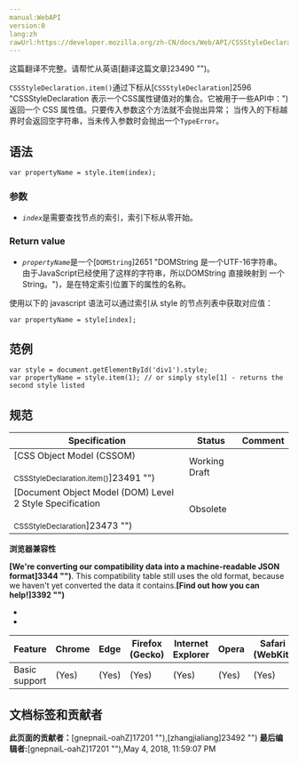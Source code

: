 ```yaml
---
manual:WebAPI
version:0
lang:zh
rawUrl:https://developer.mozilla.org/zh-CN/docs/Web/API/CSSStyleDeclaration/item
---
```




这篇翻译不完整。请帮忙从英语[翻译这篇文章]23490 "")。






`CSSStyleDeclaration.item()`通过下标从[`CSSStyleDeclaration`]2596 "CSSStyleDeclaration 表示一个CSS属性键值对的集合。它被用于一些API中：")返回一个 CSS 属性值。只要传入参数这个方法就不会抛出异常； 当传入的下标越界时会返回空字符串，当未传入参数时会抛出一个`TypeError`。


## 语法<a name="语法"></a>

```
var propertyName = style.item(index);

```

### 参数<a name="参数"></a>

* <em>`index`</em>是需要查找节点的索引，索引下标从零开始。

### Return value<a name="Return_value"></a>

* <em>`propertyName`</em>是一个[`DOMString`]2651 "DOMString 是一个UTF-16字符串。由于JavaScript已经使用了这样的字符串，所以DOMString 直接映射到 一个String。")，是在特定索引位置下的属性的名称。


使用以下的 javascript 语法可以通过索引从 style 的节点列表中获取对应值：


```
var propertyName = style[index];

```

## 范例<a name="范例"></a>

```
var style = document.getElementById('div1').style;
var propertyName = style.item(1); // or simply style[1] - returns the second style listed
```

## 规范<a name="规范"></a>
Specification | Status | Comment 
 ---  |  ---  |  ---  | 
[CSS Object Model (CSSOM)<br></br><small>CSSStyleDeclaration.item()</small>]23491 "") | Working Draft |  
[Document Object Model (DOM) Level 2 Style Specification<br></br><small>CSSStyleDeclaration</small>]23473 "") | Obsolete |  



**浏览器兼容性**



**[We&#39;re converting our compatibility data into a machine-readable JSON format]3344 "")**. This compatibility table still uses the old format, because we haven&#39;t yet converted the data it contains.**[Find out how you can help!]3392 "")**


* 
* 
Feature | Chrome | Edge | Firefox (Gecko) | Internet Explorer | Opera | Safari (WebKit) 
 ---  |  ---  |  ---  |  ---  |  ---  |  ---  |  ---  | 
Basic support | (Yes) | (Yes) | (Yes) | (Yes) | (Yes) | (Yes) 






## 文档标签和贡献者
**此页面的贡献者：**[gnepnaiL-oahZ]17201 ""),[zhangjialiang]23492 "")
**最后编辑者:**[gnepnaiL-oahZ]17201 ""),<time>May 4, 2018, 11:59:07 PM</time>


